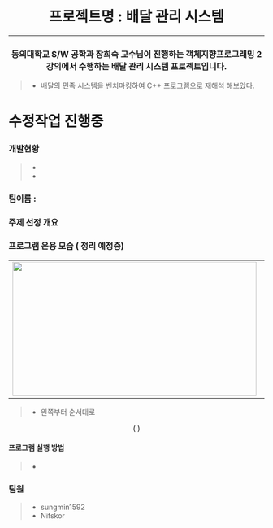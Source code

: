 # <div align ="center">  프로젝트명 : 배달 관리 시스템  </div>
***
### <div align ="center"> 동의대학교 S/W 공학과 장희숙 교수님이 진행하는 객체지향프로그래밍 2 강의에서 수행하는 배달 관리 시스템 프로젝트입니다. </div>

>* 배달의 민족 시스템을 벤치마킹하여 C++ 프로그램으로 재해석 해보았다. 

# 수정작업 진행중 
### 개발현황 
>*
>*

### 팀이름 : 

### 주제 선정 개요 

### 프로그램 운용 모습  ( 정리 예정중)
<table>
  <tr>
<td> <img alt="" src = "" width="480" height="264/"/></td>

<td> <img alt="" src = "" width="480" height="264/"/></td>
   <td> <img alt="" src = "" width="480" height="264/"/></td>
    <td> <img alt="" src = "" width="480" height="264/"/></td>
   </table>

>* 왼쪽부터 순서대로 

<div align = "center">  (     ) </div>
 
 #### 프로그램 실행 방법 
 
 >*

### 팀원 

>* sungmin1592
>* Nifskor
